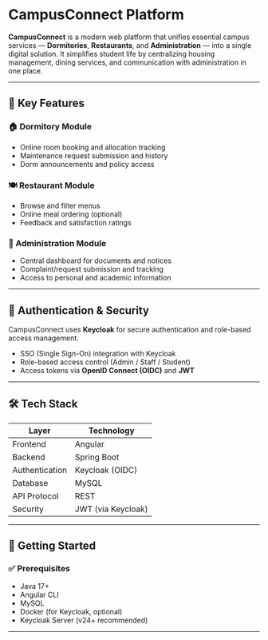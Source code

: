 # CampusConnect Platform

**CampusConnect** is a modern web platform that unifies essential campus services — **Dormitories**, **Restaurants**, and **Administration** — into a single digital solution. It simplifies student life by centralizing housing management, dining services, and communication with administration in one place.

---

## 🌟 Key Features

### 🏠 Dormitory Module
- Online room booking and allocation tracking
- Maintenance request submission and history
- Dorm announcements and policy access

### 🍽️ Restaurant Module
- Browse and filter menus
- Online meal ordering (optional)
- Feedback and satisfaction ratings

### 🏢 Administration Module
- Central dashboard for documents and notices
- Complaint/request submission and tracking
- Access to personal and academic information

---

## 🔐 Authentication & Security

CampusConnect uses **Keycloak** for secure authentication and role-based access management.

- SSO (Single Sign-On) integration with Keycloak
- Role-based access control (Admin / Staff / Student)
- Access tokens via **OpenID Connect (OIDC)** and **JWT**

---

## 🛠 Tech Stack

| Layer         | Technology         |
|---------------|--------------------|
| Frontend      | Angular             |
| Backend       | Spring Boot         |
| Authentication| Keycloak (OIDC)     |
| Database      | MySQL               |
| API Protocol  | REST                |
| Security      | JWT (via Keycloak)  |

---

## 🚀 Getting Started

### ✅ Prerequisites

- Java 17+
- Angular CLI
- MySQL
- Docker (for Keycloak, optional)
- Keycloak Server (v24+ recommended)

---
